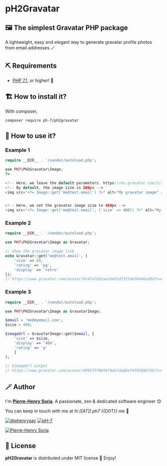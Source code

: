 # pH2Gravatar

## 🖼 The simplest Gravatar PHP package

A lightweight, easy and elegant way to generate gravatar profile photos from email addresses 🪄

## ⛏ Requirements

* [PHP 7.1](https://www.php.net/releases/7_1_0.php), or higher! 🐘


## 🏗 How to install it?

With composer,
```bash
composer require ph-7/ph2gravatar
```


## 💭 How to use it?

### Example 1

```php
require __DIR__ . '/vendor/autoload.php';

use PH7\PH2Gravatar\Image;
?>

<!-- Here, we leave the default parameters. https://en.gravatar.com/site/implement/images/ -->
<!-- By default, the image size is 200px -->
<img src="<?= Image::get('me@test.email') ?>" alt="My gravatar image" />


<!-- Here, we set the gravatar image size to 400px -->
<img src="<?= Image::get('me@test.email', ['size' => 400]) ?>" alt="My gravatar image" />
```

### Example 2

```php
require __DIR__ . '/vendor/autoload.php';

use PH7\PH2Gravatar\Image as Gravatar;

// Show the gravatar image link
echo Gravatar::get('me@test.email', [
    'size' => 80,
    'rating' => 'pg',
    'display' => 'retro'
]);
// https://www.gravatar.com/avatar/9c47a7bb2aec6e61df372a8f8446ed9d?s=80&r=pg&d=retro
```

### Example 3

```php
require __DIR__ . '/vendor/autoload.php';

use PH7\PH2Gravatar\Image as GravatarImage;

$email = 'me@myemail.com';
$size = 400;

$imageUrl = GravatarImage::get($email, [
    'size' => $size,
    'display' => '404',
    'rating' => 'g'
    ]
);

// $imageUrl output
// https://www.gravatar.com/avatar/4995f3f0b59f4abfda86e74f92896f3b?s=400&r=g&d=404
```


## 🪄 Author

I'm **[Pierre-Henry Soria][author-url]**. A passionate, zen &amp; dedicated software engineer 😊

You can keep in touch with me at *hi [[AT]] ph7 {{D0T}} me* 📮

[![@phenrysay][twitter-image]][twitter-url] [![pH-7][github-image]][github-url]

[![Pierre-Henry Soria](https://gravatar.com/avatar/a210fe61253c43c869d71eaed0e90149?s=200)](https://ph7.me "Pierre-Henry Soria, Software Developer")

## 📃 License

**pH2Gravatar** is distributed under MIT license 🚀 Enjoy!

<!-- GitHub's Markdown reference links -->
[author-url]: https://pierrehenry.be
[license-url]: https://opensource.org/licenses/MIT
[twitter-url]: https://twitter.com/phenrysay
[twitter-image]: https://img.shields.io/badge/Twitter-1DA1F2?style=for-the-badge&logo=twitter&logoColor=white
[github-url]: https://github.com/pH-7
[github-image]: https://img.shields.io/badge/GitHub-100000?style=for-the-badge&logo=github&logoColor=white

